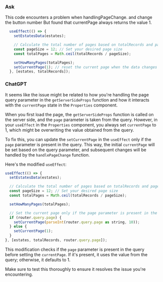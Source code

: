 ### Ask

This code encounters a problem when handlingPageChange. and change the button number
But found that currentPage always returns the value 1.

```js
  useEffect(() => {
    setEstatesData(estates);

    // Calculate the total number of pages based on totalRecords and page size
    const pageSize = 12; // Set your desired page size
    const totalPages = Math.ceil(totalRecords / pageSize);

    setHowManyPages(totalPages);
    setCurrentPage(1); // reset the current page when the data changes
  }, [estates, totalRecords]);
```

### ChatGPT

It seems like the issue might be related to how you're handling the page query parameter in the `getServerSideProps` function and how it interacts with the `currentPage` state in the `Properties` component.

When you first load the page, the `getServerSideProps` function is called on the server side, and the `page` parameter is taken from the query. However, in your `useEffect` in the `Properties` component, you always set `currentPage` to 1, which might be overwriting the value obtained from the query.

To fix this, you can update the `setCurrentPage` in the `useEffect` only if the `page` parameter is present in the query. This way, the initial `currentPage` will be set based on the query parameter, and subsequent changes will be handled by the `handlePageChange` function.

Here's the modified `useEffect`:

```js
useEffect(() => {
  setEstatesData(estates);

  // Calculate the total number of pages based on totalRecords and page size
  const pageSize = 12; // Set your desired page size
  const totalPages = Math.ceil(totalRecords / pageSize);

  setHowManyPages(totalPages);

  // Set the current page only if the page parameter is present in the query
  if (router.query.page) {
    setCurrentPage(parseInt(router.query.page as string, 10));
  } else {
    setCurrentPage(1);
  }
}, [estates, totalRecords, router.query.page]);
```

This modification checks if the `page` parameter is present in the query before setting the `currentPage`. If it's present, it uses the value from the query; otherwise, it defaults to 1.

Make sure to test this thoroughly to ensure it resolves the issue you're encountering.
